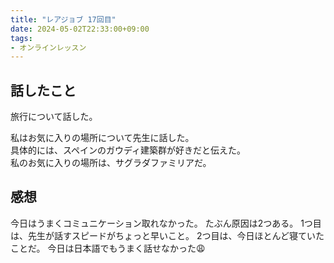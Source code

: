 ```yaml
---
title: "レアジョブ 17回目"
date: 2024-05-02T22:33:00+09:00
tags:
- オンラインレッスン
---
```


## 話したこと

旅行について話した。

私はお気に入りの場所について先生に話した。  
具体的には、スペインのガウディ建築群が好きだと伝えた。  
私のお気に入りの場所は、サグラダファミリアだ。



## 感想

今日はうまくコミュニケーション取れなかった。 
たぶん原因は2つある。 
1つ目は、先生が話すスピードがちょっと早いこと。 
2つ目は、今日ほとんど寝ていたことだ。 
今日は日本語でもうまく話せなかった😩